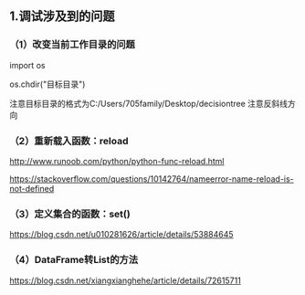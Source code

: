 ## 1.调试涉及到的问题
### （1）改变当前工作目录的问题
import os

os.chdir("目标目录")

注意目标目录的格式为C:/Users/705family/Desktop/decisiontree 注意反斜线方向

### （2）重新载入函数：reload
http://www.runoob.com/python/python-func-reload.html

https://stackoverflow.com/questions/10142764/nameerror-name-reload-is-not-defined

### （3）定义集合的函数：set()
https://blog.csdn.net/u010281626/article/details/53884645

### （4）DataFrame转List的方法
https://blog.csdn.net/xiangxianghehe/article/details/72615711
